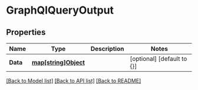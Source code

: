 # GraphQlQueryOutput

## Properties
Name | Type | Description | Notes
------------ | ------------- | ------------- | -------------
**Data** | [**map[string]Object**](.md) |  | [optional] [default to {}]

[[Back to Model list]](../README.md#documentation-for-models) [[Back to API list]](../README.md#documentation-for-api-endpoints) [[Back to README]](../README.md)

